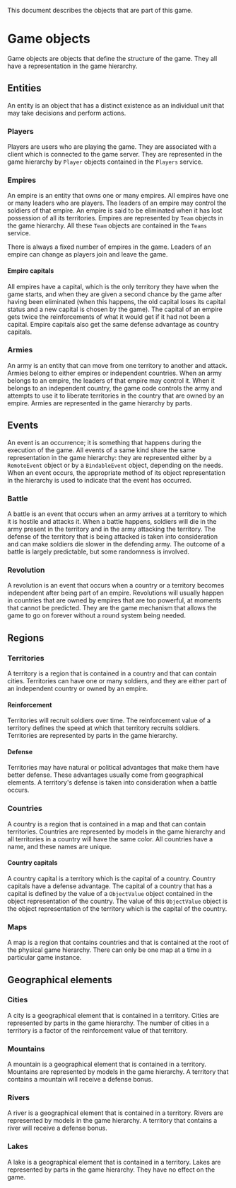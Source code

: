 This document describes the objects that are part of this game.

# Game objects

Game objects are objects that define the structure of the game. They all have a representation in the game hierarchy.

## Entities

An entity is an object that has a distinct existence as an individual unit that may take decisions and perform actions.

### Players

Players are users who are playing the game. They are associated with a client which is connected to the game server. They are represented in the game hierarchy by `Player` objects contained in the `Players` service.

### Empires

An empire is an entity that owns one or many empires. All empires have one or many leaders who are players. The leaders of an empire may control the soldiers of that empire. An empire is said to be eliminated when it has lost possession of all its territories. Empires are represented by `Team` objects in the game hierarchy. All these `Team` objects are contained in the `Teams` service.

There is always a fixed number of empires in the game. Leaders of an empire can change as players join and leave the game.

#### Empire capitals

All empires have a capital, which is the only territory they have when the game starts, and when they are given a second chance by the game after having been eliminated (when this happens, the old capital loses its capital status and a new capital is chosen by the game). The capital of an empire gets twice the reinforcements of what it would get if it had not been a capital. Empire capitals also get the same defense advantage as country capitals.

### Armies

An army is an entity that can move from one territory to another and attack. Armies belong to either empires or independent countries. When an army belongs to an empire, the leaders of that empire may control it. When it belongs to an independent country, the game code controls the army and attempts to use it to liberate territories in the country that are owned by an empire. Armies are represented in the game hierarchy by parts.

## Events

An event is an occurrence; it is something that happens during the execution of the game. All events of a same kind share the same representation in the game hierarchy: they are represented either by a `RemoteEvent` object or by a `BindableEvent` object, depending on the needs. When an event occurs, the appropriate method of its object representation in the hierarchy is used to indicate that the event has occurred.

### Battle

A battle is an event that occurs when an army arrives at a territory to which it is hostile and attacks it. When a battle happens, soldiers will die in the army present in the territory and in the army attacking the territory. The defense of the territory that is being attacked is taken into consideration and can make soldiers die slower in the defending army. The outcome of a battle is largely predictable, but some randomness is involved.

### Revolution

A revolution is an event that occurs when a country or a territory becomes independent after being part of an empire. Revolutions will usually happen in countries that are owned by empires that are too powerful, at moments that cannot be predicted. They are the game mechanism that allows the game to go on forever without a round system being needed.

## Regions

### Territories

A territory is a region that is contained in a country and that can contain cities. Territories can have one or many soldiers, and they are either part of an independent country or owned by an empire.

#### Reinforcement

Territories will recruit soldiers over time. The reinforcement value of a territory defines the speed at which that territory recruits soldiers. Territories are represented by parts in the game hierarchy.

#### Defense

Territories may have natural or political advantages that make them have better defense. These advantages usually come from geographical elements. A territory's defense is taken into consideration when a battle occurs.

### Countries

A country is a region that is contained in a map and that can contain territories. Countries are represented by models in the game hierarchy and all territories in a country will have the same color. All countries have a name, and these names are unique.

#### Country capitals

A country capital is a territory which is the capital of a country. Country capitals have a defense advantage. The capital of a country that has a capital is defined by the value of a `ObjectValue` object contained in the object representation of the country. The value of this `ObjectValue` object is the object representation of the territory which is the capital of the country.

### Maps

A map is a region that contains countries and that is contained at the root of the physical game hierarchy. There can only be one map at a time in a particular game instance.

## Geographical elements

### Cities

A city is a geographical element that is contained in a territory. Cities are represented by parts in the game hierarchy. The number of cities in a territory is a factor of the reinforcement value of that territory.

### Mountains

A mountain is a geographical element that is contained in a territory. Mountains are represented by models in the game hierarchy. A territory that contains a mountain will receive a defense bonus.

### Rivers

A river is a geographical element that is contained in a territory. Rivers are represented by models in the game hierarchy. A territory that contains a river will receive a defense bonus.

### Lakes

A lake is a geographical element that is contained in a territory. Lakes are represented by parts in the game hierarchy. They have no effect on the game.
